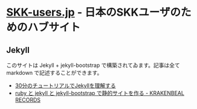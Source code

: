 [SKK-users.jp] - 日本のSKKユーザのためのハブサイト
==================================================

[SKK-users.jp]: <http://skk-users.jp/>

Jekyll
------

このサイトは Jekyll + jekyll-bootstrap で構築されてゐます。記事は全て markdown で記述することができます。

 * [30分のチュートリアルでJekyllを理解する](http://melborne.github.com/2012/05/13/first-step-of-jekyll/)
 * [ruby と jekyll と jekyll-bootstrap で静的サイトを作る - KRAKENBEAL RECORDS](http://krakenbeal.blogspot.jp/2012/05/ruby-jekyll-jekyll-bootstrap.html)

